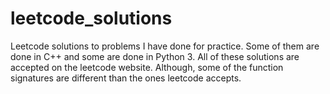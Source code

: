 # leetcode_solutions
Leetcode solutions to problems I have done for practice. Some of them are done in C++ and some are done in Python
3. 
All of these solutions are accepted on the leetcode website. Although, some of the function signatures are different than the ones leetcode accepts.
